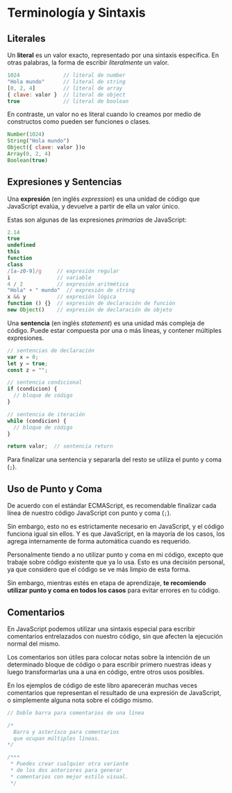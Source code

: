 # Terminología y Sintaxis

## Literales

Un **literal** es un valor exacto, representado por una sintaxis específica. En otras palabras, la forma de escribir *literalmente* un valor.

```javascript
1024              // literal de number
"Hola mundo"      // literal de string
[0, 2, 4]         // literal de array
{ clave: valor }  // literal de object
true              // literal de boolean
```

En contraste, un valor no es literal cuando lo creamos por medio de constructos como pueden ser funciones o clases.

```javascript
Number(1024)
String("Hola mundo")
Object({ clave: valor })o
Array(0, 2, 4)
Boolean(true)
```

## Expresiones y Sentencias

Una **expresión** (en inglés *expression*) es una unidad de código que JavaScript evalúa, y devuelve a partir de ella un valor único.

Estas son algunas de las expresiones *primarias* de JavaScript:

```javascript
2.14
true
undefined
this
function
class
/[a-z0-9]/g     // expresión regular
i               // variable
4 / 2           // expresión aritmética
"Hola" + " mundo"  // expresión de string
x && y          // expresión lógica
function () {}  // expresión de declaración de función
new Object()    // expresión de declaración de objeto
```

Una **sentencia** (en inglés *statement*) es una unidad más compleja de código. Puede estar compuesta por una o más líneas, y contener múltiples expresiones.

```javascript
// sentencias de declaración
var x = 0;
let y = true;
const z = "";

// sentencia condicional
if (condicion) {
  // bloque de código
}

// sentencia de iteración
while (condicion) {
  // bloque de código
}

return valor;  // sentencia return
```

Para finalizar una sentencia y separarla del resto se utiliza el punto y coma (`;`).

## Uso de Punto y Coma

De acuerdo con el estándar ECMAScript, es recomendable finalizar cada línea de nuestro código JavaScript con punto y coma (`;`).

Sin embargo, esto no es estrictamente necesario en JavaScript, y el código funciona igual sin ellos. Y es que JavaScript, en la mayoría de los casos, los agrega internamente de forma automática cuando es requerido.

Personalmente tiendo a no utilizar punto y coma en mi código, excepto que trabaje sobre código existente que ya lo usa. Esto es una decisión personal, ya que considero que el código se ve más limpio de esta forma.

Sin embargo, mientras estés en etapa de aprendizaje, **te recomiendo utilizar punto y coma en todos los casos** para evitar errores en tu código.

## Comentarios

En JavaScript podemos utilizar una sintaxis especial para escribir comentarios entrelazados con nuestro código, sin que afecten la ejecución normal del mismo.

Los comentarios son útiles para colocar notas sobre la intención de un determinado bloque de código o para escribir primero nuestras ideas y luego transformarlas una a una en código, entre otros usos posibles.

En los ejemplos de código de este libro aparecerán muchas veces comentarios que representan el resultado de una expresión de JavaScript, o simplemente alguna nota sobre el código mismo.

```javascript
// Doble barra para comentarios de una línea

/*
  Barra y asterísco para comentarios
  que ocupan múltiples líneas.
*/

/***
 * Puedes crear cualquier otra variante
 * de los dos anteriores para generar
 * comentarios con mejor estilo visual.
 */
```
